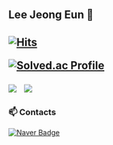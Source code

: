 <h2> Lee Jeong Eun 🤔 <h2>




[![Hits](https://hits.seeyoufarm.com/api/count/incr/badge.svg?url=https%3A%2F%2Fgithub.com%2Fes2ilver&count_bg=%235A97D7&title_bg=%235A5A5A&icon=&icon_color=%23E7E7E7&title=hits&edge_flat=false)](https://hits.seeyoufarm.com)

[![Solved.ac Profile](http://mazassumnida.wtf/api/v2/generate_badge?boj=esilver)](https://solved.ac/esilver)

<img src="https://img.shields.io/badge/Python-3776AB?style=for-the-badge&logo=Python&logoColor=white">

  <a href="https://instagram.com/es2ilver">
    <img 
        src="http://img.shields.io/badge/-Instagram-white?style=flat&logo=Instagram&link=https://instagram.com/es2ilver/"
        style="height : auto; margin-left : 10px; margin-right : 10px;"/>
</a>
  
  
### 📫 Contacts
[![Naver Badge](https://img.shields.io/badge/Naver-03C75A?style=flat-square&logo=Naver&logoColor=white&link=mailto:es2ilver@naver.com)](mailto:es2ilver@naver.com)
<!--
**es2ilver/es2ilver** is a ✨ _special_ ✨ repository because its `README.md` (this file) appears on your GitHub profile.

Here are some ideas to get you started:

- 🔭 I’m currently working on ...
- 🌱 I’m currently learning ...
- 👯 I’m looking to collaborate on ...
- 🤔 I’m looking for help with ...
- 💬 Ask me about ...
- 📫 How to reach me: ...
- 😄 Pronouns: ...
- ⚡ Fun fact: ...
-->
